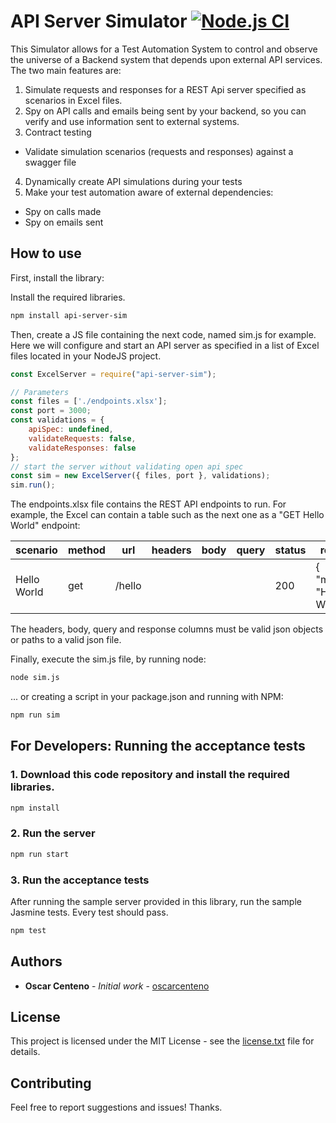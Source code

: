 # API Server Simulator [![Node.js CI](https://github.com/oscarcenteno/api-server-sim/actions/workflows/node.js.yml/badge.svg?branch=master)](https://github.com/oscarcenteno/api-server-sim/actions/workflows/node.js.yml)

This Simulator allows for a Test Automation System to control and observe the universe of a Backend system that depends upon external API services. The two main features are:

1. Simulate requests and responses for a REST Api server specified as scenarios in Excel files.
2. Spy on API calls and emails being sent by your backend, so you can verify and use information sent to external systems.
3. Contract testing
  * Validate simulation scenarios (requests and responses) against a swagger file
4. Dynamically create API simulations during your tests
5. Make your test automation aware of external dependencies:
  * Spy on calls made
  * Spy on emails sent

## How to use

First, install the library:

Install the required libraries.

```sh
npm install api-server-sim
```

Then, create a JS file containing the next code, named sim.js for example. Here we will configure and start an API server as specified in a list of Excel files located in your NodeJS project.

```js
const ExcelServer = require("api-server-sim");

// Parameters
const files = ['./endpoints.xlsx'];
const port = 3000;
const validations = {
    apiSpec: undefined,
    validateRequests: false,
    validateResponses: false
};
// start the server without validating open api spec
const sim = new ExcelServer({ files, port }, validations);
sim.run();
```

The endpoints.xlsx file contains the REST API endpoints to run. For example, the Excel can contain a table such as the next one as a "GET Hello World" endpoint:

| scenario| method | url | headers| body | query | status | response |
| ------- | ------ | ----| ------ | ---- | ----- | ------ | -------- |
|Hello World | get | /hello | | | | 200 | { "message": "Hello World" }- |

The headers, body, query and response columns must be valid json objects or paths to a valid json file.

Finally, execute the sim.js file, by running node:

```sh
node sim.js
```

... or creating a script in your package.json and running with NPM:

```sh
npm run sim
```

## For Developers: Running the acceptance tests

### 1. Download this code repository and install the required libraries.

```sh
npm install
```

### 2. Run the server

```sh
npm run start
```

### 3. Run the acceptance tests

After running the sample server provided in this library, run the sample Jasmine tests. Every test should pass.

```sh
npm test
```

## Authors

* **Oscar Centeno** - *Initial work* - [oscarcenteno](https://github.com/oscarcenteno)

## License

This project is licensed under the MIT License - see the [license.txt](license.txt) file for details.

## Contributing

Feel free to report suggestions and issues! Thanks.
